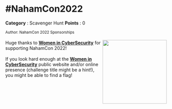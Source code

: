 # #NahamCon2022

**Category** : Scavenger Hunt
**Points** : 0

<small>Author: NahamCon 2022 Sponsorships</small><br><br>
<img width="200px" class="img-fluid" style="float:right" src="https://johnhammond.org/static/misc/wicys.png">
Huge thanks to <b><a href="https://www.wicys.org/">Women in CyberSecurity</a></b> for supporting NahamCon 2022!<br><br>
If you look hard enough at the <b><a href="https://www.wicys.org/">Women in CyberSecurity</a></b> public website and/or online presence (challenge title might be a hint!), you might be able to find a flag!




